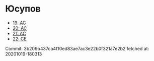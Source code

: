 # Юсупов
- [19: AC](19.md)
- [20: AC](20.md)
- [21: AC](21.md)
- [22: CE](22.md)

Commit: 3b209b437ca4f10ed83ae7ac3e22b0f321a7e2b2
 fetched at: 20201019-180313
